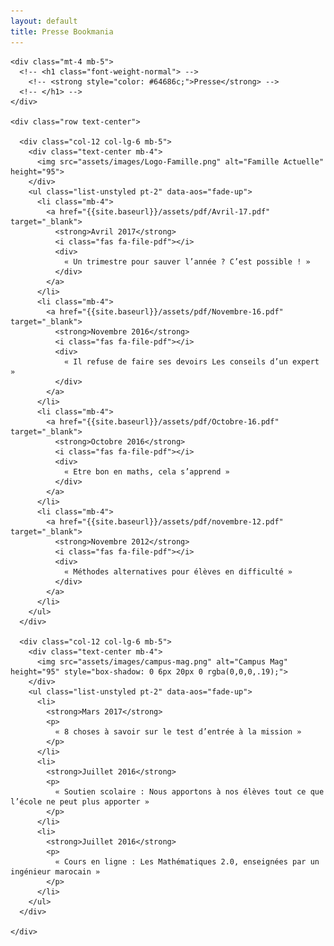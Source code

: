 ```yaml
---
layout: default
title: Presse Bookmania
---
```

<main id="presse">

  <section class="container mt-5 pt-5 pb-4">

    <div class="mt-4 mb-5">
      <!-- <h1 class="font-weight-normal"> -->
        <!-- <strong style="color: #64686c;">Presse</strong> -->
      <!-- </h1> -->
    </div>

    <div class="row text-center">

      <div class="col-12 col-lg-6 mb-5">
        <div class="text-center mb-4">
          <img src="assets/images/Logo-Famille.png" alt="Famille Actuelle" height="95">
        </div>
        <ul class="list-unstyled pt-2" data-aos="fade-up">
          <li class="mb-4">
            <a href="{{site.baseurl}}/assets/pdf/Avril-17.pdf" target="_blank">
              <strong>Avril 2017</strong>
              <i class="fas fa-file-pdf"></i>
              <div>
                « Un trimestre pour sauver l’année ? C’est possible ! »
              </div>
            </a>
          </li>
          <li class="mb-4">
            <a href="{{site.baseurl}}/assets/pdf/Novembre-16.pdf" target="_blank">
              <strong>Novembre 2016</strong>
              <i class="fas fa-file-pdf"></i>
              <div>
                « Il refuse de faire ses devoirs Les conseils d’un expert »
              </div>
            </a>
          </li>
          <li class="mb-4">
            <a href="{{site.baseurl}}/assets/pdf/Octobre-16.pdf" target="_blank">
              <strong>Octobre 2016</strong>
              <i class="fas fa-file-pdf"></i>
              <div>
                « Etre bon en maths, cela s’apprend »
              </div>
            </a>
          </li>
          <li class="mb-4">
            <a href="{{site.baseurl}}/assets/pdf/novembre-12.pdf" target="_blank">
              <strong>Novembre 2012</strong>
              <i class="fas fa-file-pdf"></i>
              <div>
                « Méthodes alternatives pour élèves en difficulté »
              </div>
            </a>
          </li>
        </ul>
      </div>

      <div class="col-12 col-lg-6 mb-5">
        <div class="text-center mb-4">
          <img src="assets/images/campus-mag.png" alt="Campus Mag" height="95" style="box-shadow: 0 6px 20px 0 rgba(0,0,0,.19);">
        </div>
        <ul class="list-unstyled pt-2" data-aos="fade-up">
          <li>
            <strong>Mars 2017</strong>
            <p>
              « 8 choses à savoir sur le test d’entrée à la mission »
            </p>
          </li>
          <li>
            <strong>Juillet 2016</strong>
            <p>
              « Soutien scolaire : Nous apportons à nos élèves tout ce que l’école ne peut plus apporter »
            </p>
          </li>
          <li>
            <strong>Juillet 2016</strong>
            <p>
              « Cours en ligne : Les Mathématiques 2.0, enseignées par un ingénieur marocain »
            </p>
          </li>
        </ul>
      </div>

    </div>

  </section>

</main>

